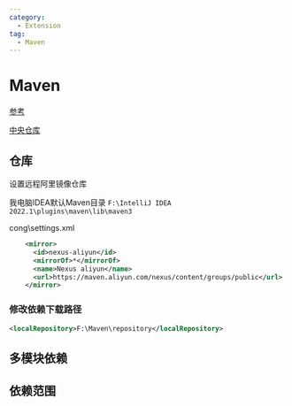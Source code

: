 ```yaml
---
category:
  - Extension
tag:
  - Maven
---
```


# Maven

[参考](https://www.cnblogs.com/lenve/p/12047793.html)

[中央仓库](https://mvnrepository.com/)

## 仓库

设置远程阿里镜像仓库

我电脑IDEA默认Maven目录 `F:\IntelliJ IDEA 2022.1\plugins\maven\lib\maven3`

cong\settings.xml

```xml
    <mirror>
      <id>nexus-aliyun</id>
      <mirrorOf>*</mirrorOf>
      <name>Nexus aliyun</name>
      <url>https://maven.aliyun.com/nexus/content/groups/public</url>
    </mirror>
```

### 修改依赖下载路径

```xml
<localRepository>F:\Maven\repository</localRepository>
```
  
## 多模块依赖

## 依赖范围
